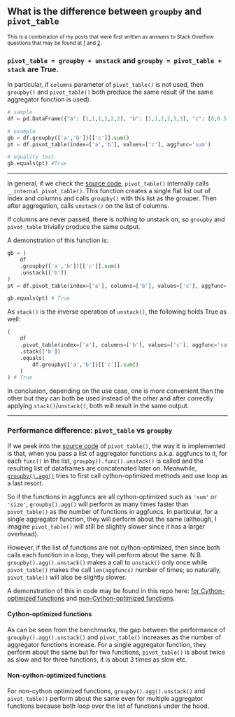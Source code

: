 ## What is the difference between `groupby` and `pivot_table`

<sup> This is a combination of my posts that were first written as answers to Stack Overflow questions that may be found at [1](https://stackoverflow.com/a/72933069/19123103) and [2](https://stackoverflow.com/a/74048672/19123103). </sup>

### `pivot_table = groupby + unstack` and `groupby = pivot_table + stack` are True.

In particular, if `columns` parameter of `pivot_table()` is not used, then `groupby()` and `pivot_table()` both produce the same result (if the same aggregator function is used).

```python
# sample
df = pd.DataFrame({"a": [1,1,1,2,2,2], "b": [1,1,2,2,3,3], "c": [0,0.5,1,1,2,2]})

# example
gb = df.groupby(['a','b'])[['c']].sum()
pt = df.pivot_table(index=['a','b'], values=['c'], aggfunc='sum')

# equality test
gb.equals(pt) #True
```
---
In general, if we check the [source code](https://github.com/pandas-dev/pandas/blob/main/pandas/core/reshape/pivot.py), `pivot_table()` internally calls `__internal_pivot_table()`. This function creates a single flat list out of index and columns and calls `groupby()` with this list as the grouper. Then after aggregation, calls `unstack()` on the list of columns.

If columns are never passed, there is nothing to unstack on, so `groupby` and `pivot_table` trivially produce the same output.

A demonstration of this function is:
```python
gb = (
    df
    .groupby(['a','b'])[['c']].sum()
    .unstack(['b'])
)
pt = df.pivot_table(index=['a'], columns=['b'], values=['c'], aggfunc='sum')

gb.equals(pt) # True
```
As `stack()` is the inverse operation of `unstack()`, the following holds True as well:
```python
(
    df
    .pivot_table(index=['a'], columns=['b'], values=['c'], aggfunc='sum')
    .stack(['b'])
    .equals(
        df.groupby(['a','b'])[['c']].sum()
    )
) # True
```

In conclusion, depending on the use case, one is more convenient than the other but they can both be used instead of the other and after correctly applying `stack()`/`unstack()`, both will result in the same output.

---


### Performance difference: `pivot_table` vs `groupby`

If we peek into the [source code](https://github.com/pandas-dev/pandas/blob/v1.5.0/pandas/core/reshape/pivot.py#L55-L109) of `pivot_table()`, the way it is implemented is that, when you pass a list of aggregator functions a.k.a. aggfuncs to it, for each `func()` in the list, `groupby().func().unstack()` is called and the resulting list of dataframes are concatenated later on. Meanwhile, [`groupby().agg()`](https://github.com/pandas-dev/pandas/blob/87cfe4e38bafe7300a6003a1d18bd80f3f77c763/pandas/core/apply.py#L320) tries to first call cython-optimized methods and use loop as a last resort. 

So if the functions in aggfuncs are all cython-optimized such as `'sum'` or `'size'`, `groupby().agg()` will perform as many times faster than `pivot_table()` as the number of functions in aggfuncs. In particular, for a single aggregator function, they will perform about the same (although, I imagine `pivot_table()` will still be slightly slower since it has a larger overhead). 

However, if the list of functions are not cython-optimized, then since both calls each function in a loop, they will perform about the same. N.B. `groupby().agg().unstack()` makes a call to `unstack()` only once while `pivot_table()` makes the call `len(aggfuncs)` number of times; so naturally, `pivot_table()` will also be slightly slower.

A demonstration of this in code may be found in this repo here: [for Cython-optimized functions](./performance_cython_funcs.py) and [non-Cython-optimized functions](./performance_non_cython_funcs.py).

#### Cython-optimized functions

As can be seen from the benchmarks, the gap between the performance of `groupby().agg().unstack()` and `pivot_table()` increases as the number of aggregator functions increase. For a single aggregator function, they perform about the same but for two functions, `pivot_table()` is about twice as slow and for three functions, it is about 3 times as slow etc.

#### Non-cython-optimized functions

For non-cython optimized functions, `groupby().agg().unstack()` and `pivot_table()` perform about the same even for multiple aggregator functions because both loop over the list of functions under the hood.